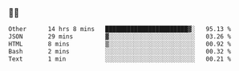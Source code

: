 ### 👨‍💻

<!--START_SECTION:waka-->

```txt
Other      14 hrs 8 mins   ███████████████████████▓░   95.13 %
JSON       29 mins         ▓░░░░░░░░░░░░░░░░░░░░░░░░   03.26 %
HTML       8 mins          ▒░░░░░░░░░░░░░░░░░░░░░░░░   00.92 %
Bash       2 mins          ░░░░░░░░░░░░░░░░░░░░░░░░░   00.32 %
Text       1 min           ░░░░░░░░░░░░░░░░░░░░░░░░░   00.21 %
```

<!--END_SECTION:waka-->
